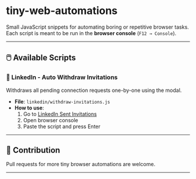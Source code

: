 # tiny-web-automations

Small JavaScript snippets for automating boring or repetitive browser tasks.  
Each script is meant to be run in the **browser console** (`F12 → Console`).

---

## 🖱️ Available Scripts

### 🔹 LinkedIn - Auto Withdraw Invitations
Withdraws all pending connection requests one-by-one using the modal.

- **File**: `linkedin/withdraw-invitations.js`
- **How to use**:
  1. Go to [LinkedIn Sent Invitations](https://www.linkedin.com/mynetwork/invitation-manager/sent/)
  2. Open browser console
  3. Paste the script and press Enter

---

## 🧩 Contribution

Pull requests for more tiny browser automations are welcome.

---


